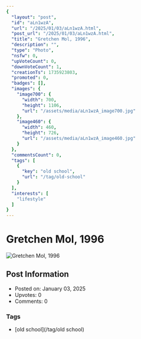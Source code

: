 ```yaml
---
{
  "layout": "post",
  "id": "aLn1wzA",
  "url": "/2025/01/03/aLn1wzA.html",
  "post_url": "/2025/01/03/aLn1wzA.html",
  "title": "Gretchen Mol, 1996",
  "description": "",
  "type": "Photo",
  "nsfw": 0,
  "upVoteCount": 0,
  "downVoteCount": 1,
  "creationTs": 1735923803,
  "promoted": 0,
  "badges": [],
  "images": {
    "image700": {
      "width": 700,
      "height": 1106,
      "url": "/assets/media/aLn1wzA_image700.jpg"
    },
    "image460": {
      "width": 460,
      "height": 726,
      "url": "/assets/media/aLn1wzA_image460.jpg"
    }
  },
  "commentsCount": 0,
  "tags": [
    {
      "key": "old school",
      "url": "/tag/old-school"
    }
  ],
  "interests": [
    "lifestyle"
  ]
}
---
```


# Gretchen Mol, 1996

![Gretchen Mol, 1996](/assets/media/aLn1wzA_image700.jpg)

## Post Information

- Posted on: January 03, 2025
- Upvotes: 0
- Comments: 0

### Tags

- [old school](/tag/old school)
